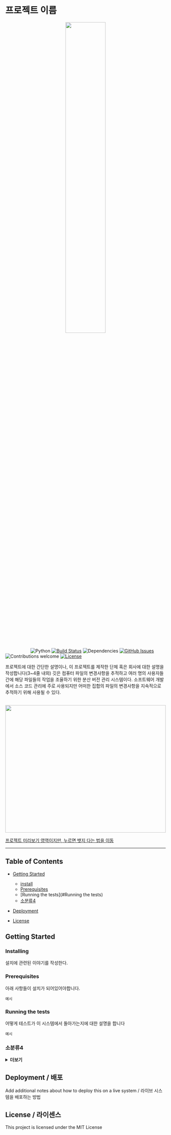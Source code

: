 # 프로젝트 이름

<p align="center"><a href="https://github.com/"><img width=50% src="https://wonjerry.github.io/images/github_logo.png"></a></p>

&nbsp;&nbsp;&nbsp;&nbsp;&nbsp;&nbsp;&nbsp;&nbsp;&nbsp;&nbsp;&nbsp;&nbsp;&nbsp;&nbsp;&nbsp;&nbsp;&nbsp;&nbsp;&nbsp;
![Python](https://img.shields.io/badge/python-v3.6+-blue.svg)
[![Build Status](https://travis-ci.org/anfederico/Clairvoyant.svg?branch=master)](https://travis-ci.org/anfederico/Clairvoyant)
![Dependencies](https://img.shields.io/badge/dependencies-up%20to%20date-brightgreen.svg)
[![GitHub Issues](https://img.shields.io/github/issues/anfederico/Clairvoyant.svg)](https://github.com/anfederico/Clairvoyant/issues)
![Contributions welcome](https://img.shields.io/badge/contributions-welcome-orange.svg)
[![License](https://img.shields.io/badge/license-MIT-blue.svg)](https://opensource.org/licenses/MIT)


프로젝트에 대한 간단한 설명이나, 이 프로젝트를 제작한 단체 혹은 회사에 대한 설명을 작성합니다(3~4줄 내외)
깃은 컴퓨터 파일의 변경사항을 추적하고 여러 명의 사용자들 간에 해당 파일들의 작업을 조율하기 위한 분산 버전 관리 시스템이다. 
소프트웨어 개발에서 소스 코드 관리에 주로 사용되지만 어떠한 집합의 파일의 변경사항을 지속적으로 추적하기 위해 사용될 수 있다.

<br/>

<img src="https://blog.kakaocdn.net/dn/C2I55/btqDPKMnmSC/Hk215teKpxHtrvPOXMqkm1/img.jpg" height="400px" width="100%" />

<a href="https://shields.io/"> 프로젝트 미리보기 영역이지만, 누르면 뱃지 다는 법을 이동 </a>

---

## Table of Contents

- [Getting Started](#getting-started)
  - [install](#install)
  - [Prerequisites](#Prerequisites)
  - [Running the tests](#Running the tests)
  - [소분류4](#소분류4)
  
- [Deployment](#Deployment)
- [License](#License)

## Getting Started
  ### Installing
  설치에 관련된 이야기를 작성한다.

  ### Prerequisites
  아래 사항들이 설치가 되어있어야합니다.
  
  ```
  예시
  ```
  
  ### Running the tests
  어떻게 테스트가 이 시스템에서 돌아가는지에 대한 설명을 합니다

  ```
  예시
  ```

  ### 소분류4
  <details><summary><b>더보기</b></summary>
    추가적으로 작성하고 싶은 내용을 적으시오
  </details>



## Deployment / 배포

Add additional notes about how to deploy this on a live system / 라이브 시스템을 배포하는 방법


## License / 라이센스

This project is licensed under the MIT License

